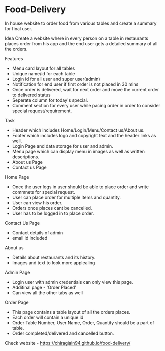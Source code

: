 # Food-Delivery

In house website to order food from various tables and create a summary for final user.

Idea
Create a website where in every person on a table in restaurants places order from his app and the end user gets a detailed summary of all the orders.

Features

- Menu card layout for all tables
- Unique name/id for each table
- Login id for all user and super user(admin)
- Notification for end user if first order is not placed in 30 mins
- Once order is delivered, wait for next order and move the current order to delivered status
- Seperate column for today's special.
- Comment section for every user while pacing order in order to consider special request/requirement.

Task

- Header which includes Home/Login/Menu/Contact us/About us.
- Footer which includes logo and copyright text and the header links as well.
- Login Page and data storage for user and admin.
- Menu page which can display menu in images as well as written descriptions.
- About us Page
- Contact us Page

Home Page

- Once the user logs in user should be able to place order and write commnets for special request.
- User can place order for multiple items and quantity.
- User can view his order.
- Orders once places cant be cancelled.
- User has to be logged in to place order.

Contact Us Page

- Contact details of admin
- email id included

About us

- Details about restaurants and its history.
- Images and text to look more applealing

Admin Page

- Login user with admin credentials can only view this page.
- Additinal page - 'Order Placed'
- Can view all the other tabs as well

Order Page

- This page contains a table layout of all the orders places.
- Each order will contain a unique id
- Order Table Number, User Name, Order, Quantity should be a part of table.
- Order completed/delivered and cancelled button.

Check website - https://chiragjain94.github.io/food-delivery/
